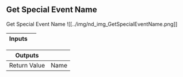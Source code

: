 ## Get Special Event Name
Get Special Event Name
![[../img/nd_img_GetSpecialEventName.png]]

|Inputs||
|--|--|

|Outputs||
|--|--|
| Return Value | Name |
